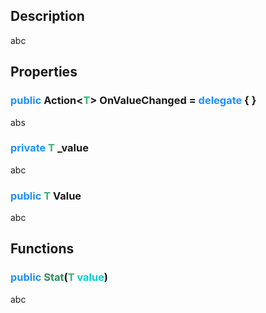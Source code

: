 ## Description

abc

## Properties

### <span style="color:DodgerBlue">public</span> Action<<span style="color:MediumSeaGreen">T</span>> OnValueChanged = <span style="color:DodgerBlue">delegate</span> { }

abs

### <span style="color:DodgerBlue">private</span> <span style="color:MediumSeaGreen">T</span> _value

abc

### <span style="color:DodgerBlue">public</span> <span style="color:MediumSeaGreen">T</span> Value

abc

## Functions

### <span style="color:DodgerBlue">public</span> <span style="color:SeaGreen">Stat</span>(<span style="color:MediumSeaGreen">T</span> <span style="color:DarkTurquoise">value</span>)

abc

